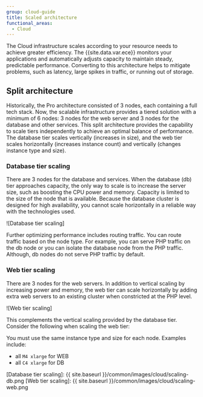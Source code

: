 ```yaml
---
group: cloud-guide
title: Scaled architecture
functional_areas:
  - Cloud
---
```


The Cloud infrastructure scales according to your resource needs to achieve greater efficiency. The {{site.data.var.ece}} monitors your applications and automatically adjusts capacity to maintain steady, predictable performance. Converting to this architecture helps to mitigate problems, such as latency, large spikes in traffic, or running out of storage.

## Split architecture

Historically, the Pro architecture consisted of 3 nodes, each containing a full tech stack. Now, the scalable infrastructure provides a tiered solution with a minimum of 6 nodes: 3 nodes for the web server and 3 nodes for the database and other services. This split architecture provides the capability to scale tiers independently to achieve an optimal balance of performance. The database tier scales vertically (increases in size), and the web tier scales horizontally (increases instance count) and vertically (changes instance type and size).

### Database tier scaling

There are 3 nodes for the database and services. When the database (db) tier approaches capacity, the only way to scale is to increase the server size, such as boosting the CPU power and memory. Capacity is limited to the size of the node that is available. Because the database cluster is designed for high availability, you cannot scale horizontally in a reliable way with the technologies used.

![Database tier scaling]

Further optimizing performance includes routing traffic. You can route traffic based on the node type. For example, you can serve PHP traffic on the db node or you can isolate the database node from the PHP traffic. Although, db nodes do not serve PHP traffic by default.

### Web tier scaling

There are 3 nodes for the web servers. In addition to vertical scaling by increasing power and memory, the web tier can scale horizontally by adding extra web servers to an existing cluster when constricted at the PHP level.

![Web tier scaling]

This complements the vertical scaling provided by the database tier. Consider the following when scaling the web tier:

You must use the same instance type and size for each node. Examples include:

-  all `M4 xlarge` for WEB
-  all `C4 xlarge` for DB

[Database tier scaling]: {{ site.baseurl }}/common/images/cloud/scaling-db.png
[Web tier scaling]: {{ site.baseurl }}/common/images/cloud/scaling-web.png
